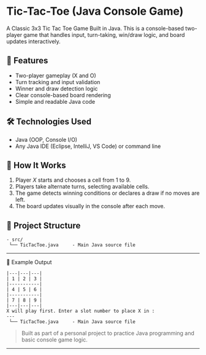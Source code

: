 # Tic-Tac-Toe (Java Console Game)

A Classic 3x3 Tic Tac Toe Game Built in Java. This is a console-based two-player game that handles input, turn-taking, win/draw logic, and board updates interactively.

## 🔑 Features

- Two-player gameplay (X and O)
- Turn tracking and input validation
- Winner and draw detection logic
- Clear console-based board rendering
- Simple and readable Java code
  
## 🛠️ Technologies Used
- Java (OOP, Console I/O)
- Any Java IDE (Eclipse, IntelliJ, VS Code) or command line

## 🧩 How It Works
1. Player *X* starts and chooses a cell from 1 to 9.
2. Players take alternate turns, selecting available cells.
3. The game detects winning conditions or declares a draw if no moves are left.
4. The board updates visually in the console after each move.

## 📁 Project Structure
```
- src/
 └── TicTacToe.java     - Main Java source file
```

---
📌 Example Output
```
|---|---|---|
| 1 | 2 | 3 |
|-----------|
| 4 | 5 | 6 |
|-----------|
| 7 | 8 | 9 |
|---|---|---|
X will play first. Enter a slot number to place X in :
---
 └── TicTacToe.java     - Main Java source file

```
   >Built as part of a personal project to practice Java programming and basic console game logic.
---
